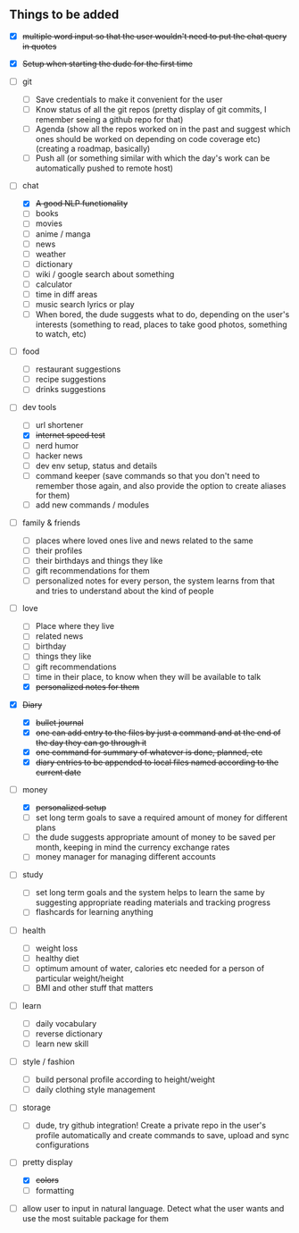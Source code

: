 ## Things to be added

- [x] ~~multiple word input so that the user wouldn't need to put the chat query in quotes~~

- [x] ~~Setup when starting the dude for the first time~~

- [ ] git
  - [ ] Save credentials to make it convenient for the user
  - [ ] Know status of all the git repos (pretty display of git commits, I remember seeing a github repo for that)
  - [ ] Agenda (show all the repos worked on in the past and suggest which ones should be worked on depending on code coverage etc) (creating a roadmap, basically)
  - [ ] Push all (or something similar with which the day's work can be automatically pushed to remote host)

- [ ] chat
  - [x] ~~A good NLP functionality~~
  - [ ] books
  - [ ] movies
  - [ ] anime / manga
  - [ ] news
  - [ ] weather
  - [ ] dictionary
  - [ ] wiki / google search about something
  - [ ] calculator
  - [ ] time in diff areas
  - [ ] music search lyrics or play
  - [ ] When bored, the dude suggests what to do, depending on the user's interests (something to read, places to take good photos, something to watch, etc)  

- [ ] food
  - [ ] restaurant suggestions
  - [ ] recipe suggestions
  - [ ] drinks suggestions

- [ ] dev tools
  - [ ] url shortener
  - [x] ~~internet speed test~~
  - [ ] nerd humor
  - [ ] hacker news
  - [ ] dev env setup, status and details
  - [ ] command keeper (save commands so that you don't need to remember those again, and also provide the option to create aliases for them)
  - [ ] add new commands / modules

- [ ] family & friends
  - [ ] places where loved ones live and news related to the same
  - [ ] their profiles
  - [ ] their birthdays and things they like
  - [ ] gift recommendations for them
  - [ ] personalized notes for every person, the system learns from that and tries to understand about the kind of people

- [ ] love
  - [ ] Place where they live
  - [ ] related news
  - [ ] birthday
  - [ ] things they like
  - [ ] gift recommendations
  - [ ] time in their place, to know when they will be available to talk
  - [x] ~~personalized notes for them~~

- [x] ~~Diary~~
  - [x] ~~bullet journal~~
  - [x] ~~one can add entry to the files by just a command and at the end of the day they can go through it~~
  - [x] ~~one command for summary of whatever is done, planned, etc~~
  - [x] ~~diary entries to be appended to local files named according to the current date~~

- [ ] money
  - [x] ~~personalized setup~~
  - [ ] set long term goals to save a required amount of money for different plans
  - [ ] the dude suggests appropriate amount of money to be saved per month, keeping in mind the currency exchange rates
  - [ ] money manager for managing different accounts

- [ ] study
  - [ ] set long term goals and the system helps to learn the same by suggesting appropriate reading materials and tracking progress
  - [ ] flashcards for learning anything

- [ ] health
  - [ ] weight loss
  - [ ] healthy diet
  - [ ] optimum amount of water, calories etc needed for a person of particular weight/height
  - [ ] BMI and other stuff that matters

- [ ] learn
  - [ ] daily vocabulary
  - [ ] reverse dictionary
  - [ ] learn new skill

- [ ] style / fashion
  - [ ] build personal profile according to height/weight
  - [ ] daily clothing style management

- [ ] storage
  - [ ] dude, try github integration! Create a private repo in the user's profile automatically and create commands to save, upload and sync configurations

- [ ] pretty display
  - [x] ~~colors~~
  - [ ] formatting

- [ ] allow user to input in natural language. Detect what the user wants and use the most suitable package for them
